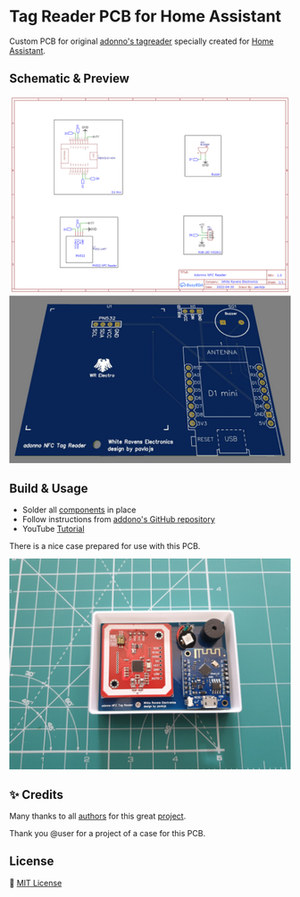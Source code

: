 # Tag Reader PCB for Home Assistant
Custom PCB for original [adonno's tagreader](https://github.com/adonno/tagreader) specially created for [Home Assistant](https://www.home-assistant.io).

## Schematic & Preview
![Photo of schematics](Schematic_NFC_Reader.png)
![3D PCB Preview](images\pcb_3d.JPG)

## Build & Usage
- Solder all [components](https://github.com/adonno/tagreader/blob/master/README.md#building-the-tag-reader) in place
- Follow instructions from [addono's GitHub repository](https://github.com/adonno/tagreader/blob/master/README.md#building-the-tag-reader)
- YouTube [Tutorial](https://www.youtube.com/watch?v=YqwRppUsFIQ)

There is a nice case prepared for use with this PCB.

![Photo of ready PCB](images\tagreader.JPG)

## :sparkles: Credits
Many thanks to all [authors](https://github.com/adonno/tagreader/blob/master/AUTHORS.md) for this great [project](https://github.com/adonno/tagreader).

Thank you @user for a project of a case for this PCB.

## License
:key: [MIT License](LICENSE.md)
